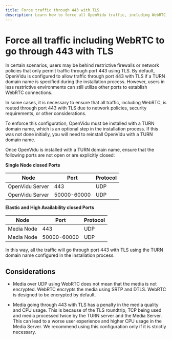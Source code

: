 ```yaml
---
title: Force traffic through 443 with TLS
description: Learn how to force all OpenVidu traffic, including WebRTC, through port 443 with TLS for enhanced security and compatibility with restrictive networks.
---
```


# Force all traffic including WebRTC to go through 443 with TLS

In certain scenarios, users may be behind restrictive firewalls or network policies that only permit traffic through port 443 using TLS. By default, OpenVidu is configured to allow traffic through port 443 with TLS if a TURN domain name is specified during the installation process. However, users in less restrictive environments can still utilize other ports to establish WebRTC connections.

In some cases, it is necessary to ensure that all traffic, including WebRTC, is routed through port 443 with TLS due to network policies, security requirements, or other considerations.

To enforce this configuration, OpenVidu must be installed with a TURN domain name, which is an optional step in the installation process. If this was not done initially, you will need to reinstall OpenVidu with a TURN domain name.

Once OpenVidu is installed with a TURN domain name, ensure that the following ports are not open or are explicitly closed:


**Single Node closed Ports**

**Node**|**Port**|**Protocol**
---|---|---
OpenVidu Server|443|UDP
OpenVidu Server|50000-60000|UDP

**Elastic and High Availability closed Ports**

**Node**|**Port**|**Protocol**
---|---|---
Media Node|443|UDP
Media Node|50000-60000|UDP

In this way, all the traffic will go through port 443 with TLS using the TURN domain name configured in the installation process.

## Considerations

- Media over UDP using WebRTC does not mean that the media is not encrypted. WebRTC encrypts the media using SRTP and DTLS. WebRTC is designed to be encrypted by default.

- Media going through 443 with TLS has a penalty in the media quality and CPU usage. This is because of the TLS roundtrip, TCP being used and media processed twice by the TURN server and the Media Server. This can lead to a worse user experience and higher CPU usage in the Media Server. We recommend using this configuration only if it is strictly necessary.
